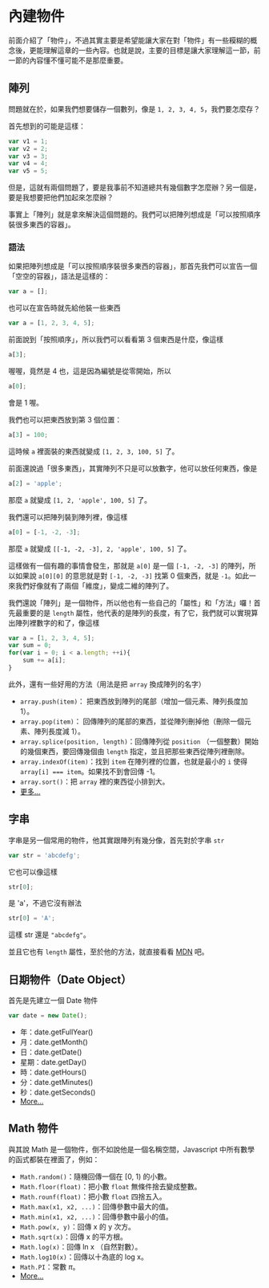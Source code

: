 # 內建物件

前面介紹了「物件」，不過其實主要是希望能讓大家在對「物件」有一些糢糊的概念後，更能理解這章的一些內容。也就是說，主要的目標是讓大家理解這一節，前一節的內容懂不懂可能不是那麼重要。

## 陣列


問題就在於，如果我們想要儲存一個數列，像是 `1, 2, 3, 4, 5`，我們要怎麼存？

首先想到的可能是這樣：

```js
var v1 = 1;
var v2 = 2;
var v3 = 3;
var v4 = 4;
var v5 = 5;
```

但是，這就有兩個問題了，要是我事前不知道總共有幾個數字怎麼辦？另一個是，要是我想要把他們加起來怎麼辦？

事實上「陣列」就是拿來解決這個問題的。我們可以把陣列想成是「可以按照順序裝很多東西的容器」。

### 語法

如果把陣列想成是「可以按照順序裝很多東西的容器」，那首先我們可以宣告一個「空空的容器」，語法是這樣的：

```js
var a = [];
```

也可以在宣告時就先給他裝一些東西

```js
var a = [1, 2, 3, 4, 5];
```

前面說到「按照順序」，所以我們可以看看第 3 個東西是什麼，像這樣

```js
a[3];
```

喔喔，竟然是 4 也，這是因為編號是從零開始，所以

```js
a[0];
```

會是 1 喔。

我們也可以把東西放到第 3 個位置：

```js
a[3] = 100;
```

這時候 `a` 裡面裝的東西就變成 `[1, 2, 3, 100, 5]` 了。

前面還說過「很多東西」，其實陣列不只是可以放數字，他可以放任何東西，像是

```js
a[2] = 'apple';
```

那麼 `a` 就變成 `[1, 2, 'apple', 100, 5]` 了。

我們還可以把陣列裝到陣列裡，像這樣

```js
a[0] = [-1, -2, -3];
```

那麼 `a` 就變成 `[[-1, -2, -3], 2, 'apple', 100, 5]` 了。

這樣做有一個有趣的事情會發生，那就是 `a[0]` 是一個 `[-1, -2, -3]` 的陣列，所以如果說 `a[0][0]` 的意思就是對 `[-1, -2, -3]` 找第 0 個東西，就是 `-1`。如此一來我們好像就有了兩個「維度」，變成二維的陣列了。

我們還說「陣列」是一個物件，所以他也有一些自己的「屬性」和「方法」囉！首先最重要的是 `length` 屬性，他代表的是陣列的長度，有了它，我們就可以實現算出陣列裡數字的和了，像這樣

```js
var a = [1, 2, 3, 4, 5];
var sum = 0;
for(var i = 0; i < a.length; ++i){
    sum += a[i];
}
```

此外，還有一些好用的方法（用法是把 `array` 換成陣列的名字）

* `array.push(item)`： 把東西放到陣列的尾部（增加一個元素、陣列長度加 1）。
* `array.pop(item)`： 回傳陣列的尾部的東西，並從陣列刪掉他（刪除一個元素、陣列長度減 1）。
* `array.splice(position, length)`：回傳陣列從 `position` （一個整數）開始的幾個東西，要回傳幾個由 `length` 指定，並且把那些東西從陣列裡刪除。
* `array.indexOf(item)`：找到 `item` 在陣列裡的位置，也就是最小的 `i` 使得 `array[i] === item`。如果找不到會回傳 -1。
* `array.sort()`：把 `array` 裡的東西從小排到大。
* [更多...](https://developer.mozilla.org/en-US/docs/Web/JavaScript/Reference/Global_Objects/Array)


## 字串

字串是另一個常用的物件，他其實跟陣列有幾分像，首先對於字串 `str`

```js
var str = 'abcdefg';
```

它也可以像這樣

```js
str[0];
```

是 'a'，不過它沒有辦法

```js
str[0] = 'A';
```

這樣 str 還是 `"abcdefg"`。

並且它也有 `length` 屬性，至於他的方法，就直接看看 [MDN](https://developer.mozilla.org/en-US/docs/Web/JavaScript/Reference/Global_Objects/String) 吧。


## 日期物件（Date Object）

首先是先建立一個 Date 物件

```js
var date = new Date();
```

* 年：date.getFullYear()
* 月：date.getMonth()
* 日：date.getDate()
* 星期：date.getDay()
* 時：date.getHours()
* 分：date.getMinutes() 
* 秒：date.getSeconds()
* [More...](https://developer.mozilla.org/en-US/docs/Web/JavaScript/Reference/Global_Objects/Date)

## Math 物件

與其說 Math 是一個物件，倒不如說他是一個名稱空間，Javascript 中所有數學的函式都裝在裡面了，例如：

* `Math.random()`：隨機回傳一個在 [0, 1) 的小數。
* `Math.floor(float)`：把小數 `float` 無條件捨去變成整數。
* `Math.rounf(float)`：把小數 `float` 四捨五入。
* `Math.max(x1, x2, ...)`：回傳參數中最大的值。
* `Math.min(x1, x2, ...)`：回傳參數中最小的值。
* `Math.pow(x, y)`：回傳 x 的 y 次方。
* `Math.sqrt(x)`：回傳 x 的平方根。
* `Math.log(x)`：回傳 ln x （自然對數）。
* `Math.log10(x)`：回傳以十為底的 log x。
* `Math.PI`：常數 $\pi$。
* [More...](https://developer.mozilla.org/en-US/docs/Web/JavaScript/Reference/Global_Objects/Math)
